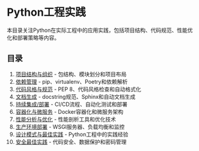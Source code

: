 # Python工程实践

本目录关注Python在实际工程中的应用实践，包括项目结构、代码规范、性能优化和部署策略等内容。

## 目录

1. [项目结构与组织](./项目结构与组织.md) - 包结构、模块划分和项目布局
2. [依赖管理](./依赖管理.md) - pip、virtualenv、Poetry和依赖解析
3. [代码风格与规范](./代码风格与规范.md) - PEP 8、代码风格检查和自动格式化
4. [文档生成](./文档生成.md) - docstring规范、Sphinx和自动文档生成
5. [持续集成/部署](./持续集成与部署.md) - CI/CD流程、自动化测试和部署
6. [容器化与微服务](./容器化与微服务.md) - Docker容器化和微服务架构
7. [性能分析与优化](./性能分析与优化.md) - 性能剖析工具和优化技术
8. [生产环境部署](./生产环境部署.md) - WSGI服务器、负载均衡和监控
9. [设计模式与最佳实践](./设计模式与最佳实践.md) - Python工程中的实践经验
10. [安全最佳实践](./安全最佳实践.md) - 代码安全、数据保护和密码管理
